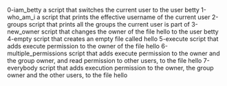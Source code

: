 0-iam_betty a script that switches the current user to the user betty
1-who_am_i a script that prints the effective username of the current user
2-groups script that prints all the groups the current user is part of
3-new_owner script that changes the owner of the file hello to the user betty
4-empty script that creates an empty file called hello
5-execute script that adds execute permission to the owner of the file hello
6-multiple_permissions script that adds execute permission to the owner and the group owner, and read permission to other users, to the file hello
7-everybody script that adds execution permission to the owner, the group owner and the other users, to the file hello
